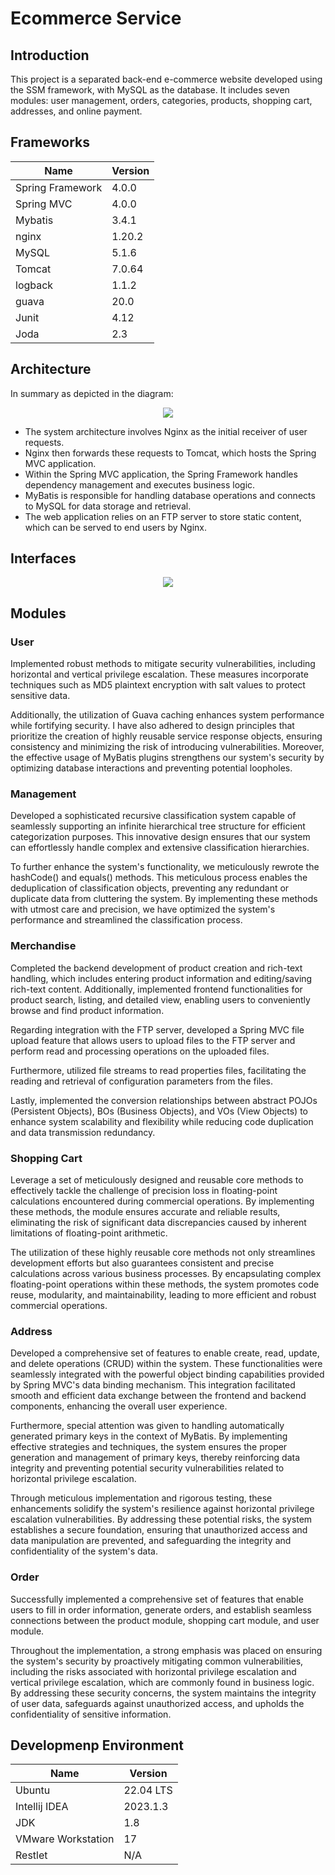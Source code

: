# Ecommerce Service

## Introduction
This project is a separated back-end e-commerce website developed using the SSM framework, with MySQL as the database. It includes seven modules: user management, orders, categories, products, shopping cart, addresses, and online payment.

## Frameworks
| Name  | Version |
| ------------- | ------------- |
| Spring Framework | 4.0.0 |
| Spring MVC | 4.0.0 |
| Mybatis | 3.4.1 |
| nginx | 1.20.2 |
| MySQL  | 5.1.6 |
| Tomcat | 7.0.64 |
| logback | 1.1.2 |
| guava | 20.0 |
| Junit | 4.12 |
| Joda | 2.3 |

## Architecture
In summary as depicted in the diagram:
<p align="center">
  <img src="https://github.com/Gryphon998/eCommerce-service/assets/41406456/153cd4b7-ef67-4aec-a2dc-58ae9bf05cb7">
</p>

* The system architecture involves Nginx as the initial receiver of user requests. 
* Nginx then forwards these requests to Tomcat, which hosts the Spring MVC application.
* Within the Spring MVC application, the Spring Framework handles dependency management and executes business logic.
* MyBatis is responsible for handling database operations and connects to MySQL for data storage and retrieval.
* The web application relies on an FTP server to store static content, which can be served to end users by Nginx.

## Interfaces
<p align="center">
  <img src="https://github.com/Gryphon998/eCommerce-service/assets/41406456/36a63df9-3418-45a0-a6ae-833709559fd1">
</p>

## Modules
### User
Implemented robust methods to mitigate security vulnerabilities, including horizontal and vertical privilege escalation. These measures incorporate techniques such as MD5 plaintext encryption with salt values to protect sensitive data. 

Additionally, the utilization of Guava caching enhances system performance while fortifying security. I have also adhered to design principles that prioritize the creation of highly reusable service response objects, ensuring consistency and minimizing the risk of introducing vulnerabilities. Moreover, the effective usage of MyBatis plugins strengthens our system's security by optimizing database interactions and preventing potential loopholes.

### Management
Developed a sophisticated recursive classification system capable of seamlessly supporting an infinite hierarchical tree structure for efficient categorization purposes. This innovative design ensures that our system can effortlessly handle complex and extensive classification hierarchies.

To further enhance the system's functionality, we meticulously rewrote the hashCode() and equals() methods. This meticulous process enables the deduplication of classification objects, preventing any redundant or duplicate data from cluttering the system. By implementing these methods with utmost care and precision, we have optimized the system's performance and streamlined the classification process.

### Merchandise
Completed the backend development of product creation and rich-text handling, which includes entering product information and editing/saving rich-text content. Additionally, implemented frontend functionalities for product search, listing, and detailed view, enabling users to conveniently browse and find product information.

Regarding integration with the FTP server, developed a Spring MVC file upload feature that allows users to upload files to the FTP server and perform read and processing operations on the uploaded files.

Furthermore, utilized file streams to read properties files, facilitating the reading and retrieval of configuration parameters from the files.

Lastly, implemented the conversion relationships between abstract POJOs (Persistent Objects), BOs (Business Objects), and VOs (View Objects) to enhance system scalability and flexibility while reducing code duplication and data transmission redundancy.

### Shopping Cart
Leverage a set of meticulously designed and reusable core methods to effectively tackle the challenge of precision loss in floating-point calculations encountered during commercial operations. By implementing these methods, the module ensures accurate and reliable results, eliminating the risk of significant data discrepancies caused by inherent limitations of floating-point arithmetic.

The utilization of these highly reusable core methods not only streamlines development efforts but also guarantees consistent and precise calculations across various business processes. By encapsulating complex floating-point operations within these methods, the system promotes code reuse, modularity, and maintainability, leading to more efficient and robust commercial operations.

### Address
Developed a comprehensive set of features to enable create, read, update, and delete operations (CRUD) within the system. These functionalities were seamlessly integrated with the powerful object binding capabilities provided by Spring MVC's data binding mechanism. This integration facilitated smooth and efficient data exchange between the frontend and backend components, enhancing the overall user experience.

Furthermore, special attention was given to handling automatically generated primary keys in the context of MyBatis. By implementing effective strategies and techniques, the system ensures the proper generation and management of primary keys, thereby reinforcing data integrity and preventing potential security vulnerabilities related to horizontal privilege escalation.

Through meticulous implementation and rigorous testing, these enhancements solidify the system's resilience against horizontal privilege escalation vulnerabilities. By addressing these potential risks, the system establishes a secure foundation, ensuring that unauthorized access and data manipulation are prevented, and safeguarding the integrity and confidentiality of the system's data.

### Order
Successfully implemented a comprehensive set of features that enable users to fill in order information, generate orders, and establish seamless connections between the product module, shopping cart module, and user module. 

Throughout the implementation, a strong emphasis was placed on ensuring the system's security by proactively mitigating common vulnerabilities, including the risks associated with horizontal privilege escalation and vertical privilege escalation, which are commonly found in business logic. By addressing these security concerns, the system maintains the integrity of user data, safeguards against unauthorized access, and upholds the confidentiality of sensitive information.

## Developmenp Environment
| Name  | Version |
| ------------- | ------------- |
| Ubuntu | 22.04 LTS |
| Intellij IDEA | 2023.1.3 |
| JDK  | 1.8  |
| VMware Workstation | 17 |
| Restlet | N/A |

